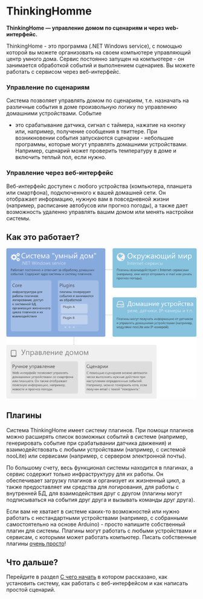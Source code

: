 # ThinkingHomme

**ThinkingHome &mdash; управление домом по сценариям и через web-интерфейс.**

ThinkingHome - это программа (.NET Windows service), с помощью которой вы можете 
организовать на своем компьютере управляющий центр умного дома. Сервис
постоянно запущен на компьютере - он занимается обработкой событий и выполнением сценариев.
Вы можете работать с сервисом через веб-интерфейс.

### Управление по сценариям

Система позволяет управлять домом по сценариям, т.е. назначать на различные события
в доме произвольную логику по управлению домашними устройствами. Событие
- это срабатывание датчика, сигнал с таймера, нажатие на кнопку или, например, получение
сообщения в твиттере. При возникновении события запускаются сценарии - небольшие
программы, которые могут управлять домашними устройствами. Например, сценарий может
проверить температуру в доме и включить теплый пол, если нужно.
### Управление через веб-интерфейс

Веб-интерфейс доступен с любого устройства (компьютера, планшета или смартфона), подключенного
к вашей домашней сети. Он отображает информацию, нужную вам в повседневной жизни
(например, расписание автобусов или прогноз погоды), а также дает возможность удаленно
управлять вашим домом или менять настройки системы.

## Как это работает?

![Thinking-Home.System - система управления умным домом](doc/images/scheme.png)

## Плагины

Система ThinkingHome имеет систему плагинов. При помощи плагинов можно расширять список 
возможных событий в системе (например, генерировать событие при срабатывании датчика движения)
и взаимодействовать с любыми устройствами (например, с системой nooLite) или сервисами
(например, с сервером электронной почты).

По большому счету, весь функционал системы находится в плагинах, а сервис содержит
только инфраструктуру для их работы. Он обеспечивает загрузку плагинов и организует
их жизненный цикл, а также предоставляет им средства для логирования, для работы
с внутренней БД, для взаимодействия друг с другом (плагины могут подписываться на
события друг друга и вызывать команды друг друга).

Если вам не хватает в системе каких-то возможностей или нужно работать с нестандартными
устройствами (например, с собранными самостоятельно на основе Arduino) - просто напишите
собственный плагин для системы. Плагины могут работать с любыми устройствами и сервисам, с 
которыми может работать компьютер. Писать собственные плагины [очень просто](doc/PLUGINS.md)! 

## Что дальше?

Перейдите в раздел [С чего начать](doc/GETTING-STARTED.md)
в котором рассказано, как установить систему, как работать с веб-интерфейсом  и
как написать простой сценарий.
